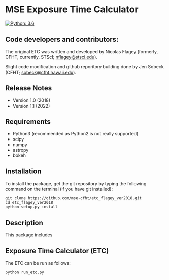 MSE Exposure Time Calculator 
============================================================

[![Python: 3.6](https://img.shields.io/badge/Python-3.6-blue.svg)](#)
		
Code developers and contributors:
---------------------------------
The original ETC was written and developed by Nicolas Flagey
(formerly, CFHT, currently, STScI; nflagey@stsci.edu).

Slight code modification and github reporitory building done by
Jen Sobeck (CFHT; sobeck@cfht.hawaii.edu).


Release Notes
------------
* Version 1.0  (2018)
* Version 1.1  (2022)

Requirements
------------
* Python3 (recommended as Python2 is not really supported)
* scipy 
* numpy
* astropy
* bokeh

Installation
------------
To install the package, get the git repository by typing the following command on the terminal (if you have git installed):
  
    git clone https://github.com/mse-cfht/etc_flagey_ver2018.git
    cd etc_flagey_ver2018
    python setup.py install


Description
-----------
This package includes 

Exposure Time Calculator (ETC)
------------------------------
The ETC can be run as follows:

    python run_etc.py 


